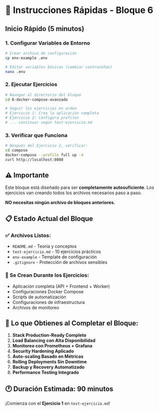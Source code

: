 # 🚀 Instrucciones Rápidas - Bloque 6

## Inicio Rápido (5 minutos)

### 1. Configurar Variables de Entorno
```bash
# Crear archivo de configuración
cp env-example .env

# Editar variables básicas (cambiar contraseñas)
nano .env
```

### 2. Ejecutar Ejercicios
```bash
# Navegar al directorio del bloque
cd 6-docker-compose-avanzado

# Seguir los ejercicios en orden
# Ejercicio 1: Crea la aplicación completa
# Ejercicio 2: Configura profiles
# ... continuar según test-ejercicio.md
```

### 3. Verificar que Funciona
```bash
# Después del Ejercicio 2, verificar:
cd compose
docker-compose --profile full up -d
curl http://localhost:8080
```

## ⚠️ Importante

Este bloque está diseñado para ser **completamente autosuficiente**. Los ejercicios van creando todos los archivos necesarios paso a paso.

**NO necesitas ningún archivo de bloques anteriores.**

## 📋 Estado Actual del Bloque

### ✅ Archivos Listos:
- `README.md` - Teoría y conceptos
- `test-ejercicio.md` - 10 ejercicios prácticos
- `env-example` - Template de configuración
- `.gitignore` - Protección de archivos sensibles

### 📝 Se Crean Durante los Ejercicios:
- Aplicación completa (API + Frontend + Worker)
- Configuraciones Docker Compose
- Scripts de automatización
- Configuraciones de infraestructura
- Archivos de monitoreo

## 🎯 Lo que Obtienes al Completar el Bloque:

1. **Stack Production-Ready Completo**
2. **Load Balancing con Alta Disponibilidad**
3. **Monitoreo con Prometheus + Grafana**
4. **Security Hardening Aplicado**
5. **Auto-scaling Basado en Métricas**
6. **Rolling Deployments Sin Downtime**
7. **Backup y Recovery Automatizado**
8. **Performance Testing Integrado**

## 🕐 Duración Estimada: 90 minutos

¡Comienza con el **Ejercicio 1** en `test-ejercicio.md`! 